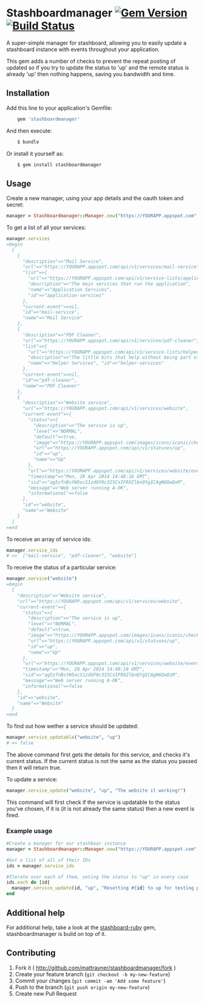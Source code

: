 # Stashboardmanager [![Gem Version](https://badge.fury.io/rb/stashboardmanager.svg)](http://badge.fury.io/rb/stashboardmanager) [![Build Status](https://travis-ci.org/mattrayner/stashboardmanager.svg?branch=master)](https://travis-ci.org/mattrayner/stashboardmanager)

A super-simple manager for stashboard, allowing you to easily update a stashboard instance with events throughout your application.

This gem adds a number of checks to prevent the repeat posting of updated so if you try to update the status to 'up' and the remote status is already 'up' then nothing happens, saving you bandwidth and time.

## Installation

Add this line to your application's Gemfile:
```ruby
    gem 'stashboardmanager'
```

And then execute:
```bash
    $ bundle
```

Or install it yourself as:
```bash
    $ gem install stashboardmanager
```

## Usage

Create a new manager, using your app details and the oauth token and secret:
```ruby
manager = Stashboardmanager::Manager.new("https://YOURAPP.appspot.com", <oauth_token>, <oauth_secret>)
```
To get a list of all your services:
```ruby
manager.services
=begin
  [
    {
      "description"=>"Mail Service", 
      "url"=>"https://YOURAPP.appspot.com/api/v1/services/mail-service", 
      "list"=>{
        "url"=>"https://YOURAPP.appspot.com/api/v1/service-lists/application-services", 
        "description"=>"The main services that run the application", 
        "name"=>"Application Services", 
        "id"=>"application-services"
      }, 
      "current-event"=>nil, 
      "id"=>"mail-service", 
      "name"=>"Mail Service"
    }, 
    {
      "description"=>"PDF Cleaner", 
      "url"=>"https://YOURAPP.appspot.com/api/v1/services/pdf-cleaner", 
      "list"=>{
        "url"=>"https://YOURAPP.appspot.com/api/v1/service-lists/helper-services", 
        "description"=>"The little bits that help without being part of the app itself", 
        "name"=>"Helper Services", "id"=>"helper-services"
      }, 
      "current-event"=>nil, 
      "id"=>"pdf-cleaner", 
      "name"=>"PDF Cleaner"
    }, 
    {
      "description"=>"Website service",
      "url"=>"https://YOURAPP.appspot.com/api/v1/services/website", 
      "current-event"=>{
        "status"=>{
          "description"=>"The service is up", 
          "level"=>"NORMAL", 
          "default"=>true, 
          "image"=>"https://YOURAPP.appspot.com/images/icons/iconic/check_alt.png", 
          "url"=>"https://YOURAPP.appspot.com/api/v1/statuses/up", 
          "id"=>"up", 
          "name"=>"Up"
        }, 
        "url"=>"https://YOURAPP.appspot.com/api/v1/services/website/events/ag5zfnBsYW5ocS1zdGF0c3ISCxIFRXZlbnQYgICAgN6QwQsM", 
        "timestamp"=>"Mon, 28 Apr 2014 14:48:16 GMT", 
        "sid"=>"ag5zfnBsYW5ocS1zdGF0c3ISCxIFRXZlbnQYgICAgN6QwQsM", 
        "message"=>"Web server running A-OK", 
        "informational"=>false
      },
      "id"=>"website", 
      "name"=>"Website"
    }
  ]
=end
```

To receive an array of service ids:
```ruby
manager.service_ids
# =>  ["mail-service", "pdf-cleaner", "website"]
```

To receive the status of a particular service:
```ruby
manager.service("website")
=begin
  {
    "description"=>"Website service",
    "url"=>"https://YOURAPP.appspot.com/api/v1/services/website", 
    "current-event"=>{
      "status"=>{
        "description"=>"The service is up", 
        "level"=>"NORMAL", 
        "default"=>true, 
        "image"=>"https://YOURAPP.appspot.com/images/icons/iconic/check_alt.png", 
        "url"=>"https://YOURAPP.appspot.com/api/v1/statuses/up", 
        "id"=>"up", 
        "name"=>"Up"
      }, 
      "url"=>"https://YOURAPP.appspot.com/api/v1/services/website/events/ag5zfnBsYW5ocS1zdGF0c3ISCxIFRXZlbnQYgICAgN6QwQsM", 
      "timestamp"=>"Mon, 28 Apr 2014 14:48:16 GMT", 
      "sid"=>"ag5zfnBsYW5ocS1zdGF0c3ISCxIFRXZlbnQYgICAgN6QwQsM", 
      "message"=>"Web server running A-OK", 
      "informational"=>false
    },
    "id"=>"website", 
    "name"=>"Website"
  }
=end
```

To find out how wether a service should be updated:
```ruby
manager.service_updatable("website", "up")
# => false
```
The above command first gets the details for this service, and checks it's current status. If the current status is not the same as the status you passed then it will return true.

To update a service:
```ruby
manager.service_update("website", "up", "The website it working!")
```
This command will first check if the service is updatable to the status you've chosen, if it is (it is not already the same status) then a new event is fired.

### Example usage
```ruby
#Create a manager for our stashboar instance
manager = Stashboardmanager::Manager.new("https://YOURAPP.appspot.com", <oauth_token>, <oauth_secret>)

#Get a list of all of their IDs
ids = manager.service_ids

#Iterate over each of them, seting the status to "up" in every case
ids.each do |id|
  manager.service_update(id, "up", "Resetting #{id} to up for testing purposes")
end
```

## Additional help

For additional help, take a look at the [stashboard-ruby](https://github.com/mattrayner/stashboard-ruby) gem, stashboardmanager is build on top of it.

## Contributing

1. Fork it ( http://github.com/mattrayner/stashboardmanager/fork )
2. Create your feature branch (`git checkout -b my-new-feature`)
3. Commit your changes (`git commit -am 'Add some feature'`)
4. Push to the branch (`git push origin my-new-feature`)
5. Create new Pull Request
